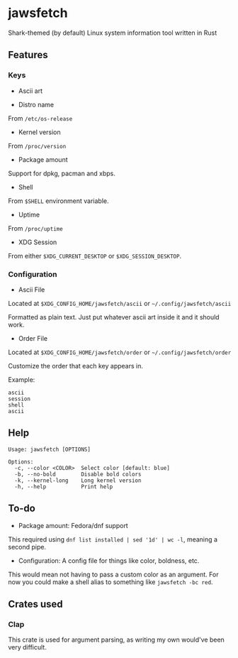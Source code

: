 # jawsfetch

Shark-themed (by default) Linux system information tool written in Rust

## Features

### Keys

* Ascii art

* Distro name

From `/etc/os-release`

* Kernel version

From `/proc/version`

* Package amount

Support for dpkg, pacman and xbps.

* Shell

From `$SHELL` environment variable.

* Uptime

From `/proc/uptime`

* XDG Session

From either `$XDG_CURRENT_DESKTOP` or `$XDG_SESSION_DESKTOP`.

### Configuration

* Ascii File

Located at `$XDG_CONFIG_HOME/jawsfetch/ascii` or `~/.config/jawsfetch/ascii`

Formatted as plain text. Just put whatever ascii art inside it and it should work.

* Order File

Located at `$XDG_CONFIG_HOME/jawsfetch/order` or `~/.config/jawsfetch/order`

Customize the order that each key appears in.

Example:

```
ascii
session
shell
ascii
```

## Help

```
Usage: jawsfetch [OPTIONS]

Options:
  -c, --color <COLOR>  Select color [default: blue]
  -b, --no-bold        Disable bold colors
  -k, --kernel-long    Long kernel version
  -h, --help           Print help
```

## To-do

* Package amount: Fedora/dnf support

This required using `dnf list installed | sed '1d' | wc -l`, meaning a second pipe.

* Configuration: A config file for things like color, boldness, etc.

This would mean not having to pass a custom color as an argument. For now you could make a shell alias to something like `jawsfetch -bc red`.

## Crates used

### Clap

This crate is used for argument parsing, as writing my own would've been very difficult.

